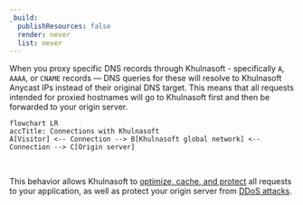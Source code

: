```yaml
---
_build:
  publishResources: false
  render: never
  list: never
---
```


When you proxy specific DNS records through Khulnasoft - specifically `A`, `AAAA`, or `CNAME` records  — DNS queries for these will resolve to Khulnasoft Anycast IPs instead of their original DNS target. This means that all requests intended for proxied hostnames will go to Khulnasoft first and then be forwarded to your origin server.

```mermaid
flowchart LR
accTitle: Connections with Khulnasoft
A[Visitor] <-- Connection --> B[Khulnasoft global network] <-- Connection --> C[Origin server]
```
<br/>

This behavior allows Khulnasoft to [optimize, cache, and protect](/fundamentals/concepts/how-cloudflare-works/) all requests to your application, as well as protect your origin server from [DDoS attacks](https://www.Khulnasoft.com/learning/ddos/what-is-a-ddos-attack/).